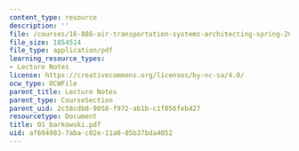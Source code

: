 ```yaml
---
content_type: resource
description: ''
file: /courses/16-886-air-transportation-systems-architecting-spring-2004/af6949837abac02e11a005b37bda4052_01_barkowski.pdf
file_size: 1854514
file_type: application/pdf
learning_resource_types:
- Lecture Notes
license: https://creativecommons.org/licenses/by-nc-sa/4.0/
ocw_type: OCWFile
parent_title: Lecture Notes
parent_type: CourseSection
parent_uid: 2c58cdb8-9058-f972-ab1b-c1f056feb427
resourcetype: Document
title: 01_barkowski.pdf
uid: af694983-7aba-c02e-11a0-05b37bda4052
---
```


